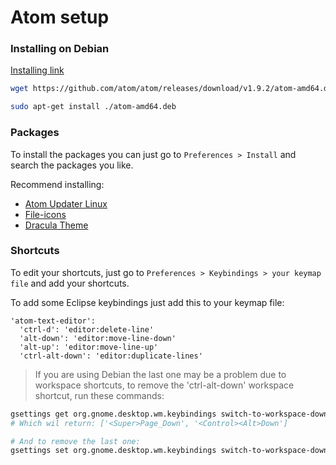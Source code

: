 # Atom setup

### Installing on Debian

[Installing link](https://flight-manual.atom.io/getting-started/sections/installing-atom/#debian-and-ubuntu-debapt)

```sh
wget https://github.com/atom/atom/releases/download/v1.9.2/atom-amd64.deb

sudo apt-get install ./atom-amd64.deb
```


### Packages

To install the packages you can just go to `Preferences > Install` and search the packages you like.

Recommend installing:
- [Atom Updater Linux](https://atom.io/packages/atom-updater-linux)
- [File-icons](https://atom.io/packages/file-icons)
- [Dracula Theme](https://draculatheme.com/atom/)


### Shortcuts

To edit your shortcuts, just go to `Preferences > Keybindings > your keymap file` and add your shortcuts.

To add some Eclipse keybindings just add this to your keymap file:

```
'atom-text-editor':
  'ctrl-d': 'editor:delete-line'
  'alt-down': 'editor:move-line-down'
  'alt-up': 'editor:move-line-up'
  'ctrl-alt-down': 'editor:duplicate-lines'
```

> If you are using Debian the last one may be a problem due to workspace shortcuts, to remove the 'ctrl-alt-down' workspace shortcut, run these commands:

```sh
gsettings get org.gnome.desktop.wm.keybindings switch-to-workspace-down
# Which wil return: ['<Super>Page_Down', '<Control><Alt>Down']

# And to remove the last one:
gsettings set org.gnome.desktop.wm.keybindings switch-to-workspace-down "['<Super>Page_Down']"
```

